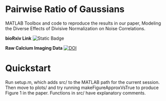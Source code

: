 # Pairwise Ratio of Gaussians
MATLAB Toolbox and code to reproduce the results in our paper, Modeling the Diverse Effects of Divisive Normalization on Noise Correlations.

**bioRxiv Link** ![Static Badge](https://img.shields.io/badge/DOI-10.1101%2F2022.06.08.495145-B31B1B?link=https%3A%2F%2Fdoi.org%2F10.1101%2F2022.06.08.495145%20)

**Raw Calcium Imaging Data** [![DOI](https://zenodo.org/badge/DOI/10.5281/zenodo.8118188.svg)](https://doi.org/10.5281/zenodo.8118188)



# Quickstart
Run setup.m, which adds src/ to the MATLAB path for the current session. Then move to plots/ and try running makeFigureApproxVsTrue to produce Figure 1 in the paper. Functions in src/ have explanatory comments.
